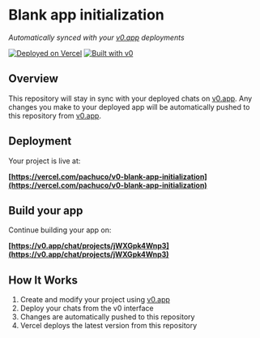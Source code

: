 # Blank app initialization

*Automatically synced with your [v0.app](https://v0.app) deployments*

[![Deployed on Vercel](https://img.shields.io/badge/Deployed%20on-Vercel-black?style=for-the-badge&logo=vercel)](https://vercel.com/pachuco/v0-blank-app-initialization)
[![Built with v0](https://img.shields.io/badge/Built%20with-v0.app-black?style=for-the-badge)](https://v0.app/chat/projects/jWXGpk4Wnp3)

## Overview

This repository will stay in sync with your deployed chats on [v0.app](https://v0.app).
Any changes you make to your deployed app will be automatically pushed to this repository from [v0.app](https://v0.app).

## Deployment

Your project is live at:

**[https://vercel.com/pachuco/v0-blank-app-initialization](https://vercel.com/pachuco/v0-blank-app-initialization)**

## Build your app

Continue building your app on:

**[https://v0.app/chat/projects/jWXGpk4Wnp3](https://v0.app/chat/projects/jWXGpk4Wnp3)**

## How It Works

1. Create and modify your project using [v0.app](https://v0.app)
2. Deploy your chats from the v0 interface
3. Changes are automatically pushed to this repository
4. Vercel deploys the latest version from this repository
